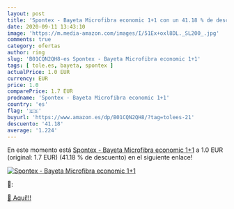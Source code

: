 ```yaml
---
layout: post
title: 'Spontex - Bayeta Microfibra economic 1+1 con un 41.18 % de descuento'
date: 2020-09-11 13:43:10
image: 'https://m.media-amazon.com/images/I/51Ex+oxl8DL._SL200_.jpg'
comments: true
category: ofertas
author: ring
slug: 'B01CQN2QH8-es Spontex - Bayeta Microfibra economic 1+1'
tags: [ tole.es, bayeta, spontex ]
actualPrice: 1.0 EUR
currency: EUR
price: 1.0
comparePrice: 1.7 EUR
prodname: 'Spontex - Bayeta Microfibra economic 1+1'
country: 'es'
flag: '🇪🇸'
buyurl: 'https://www.amazon.es/dp/B01CQN2QH8/?tag=tolees-21'
descuento: '41.18'
average: '1.224'
---
```


En este momento está [Spontex - Bayeta Microfibra economic 1+1](https://www.amazon.es/dp/B01CQN2QH8/?tag=tolees-21) a 1.0 EUR (original: 1.7 EUR) (41.18 %  de descuento) en el siguiente enlace!

[![Spontex - Bayeta Microfibra economic 1+1](https://m.media-amazon.com/images/I/51Ex+oxl8DL._SL200_.jpg)](https://www.amazon.es/dp/B01CQN2QH8/?tag=tolees-21)

🔎:


[🛒 Aquí!!!](https://www.amazon.es/dp/B01CQN2QH8/?tag=tolees-21)
